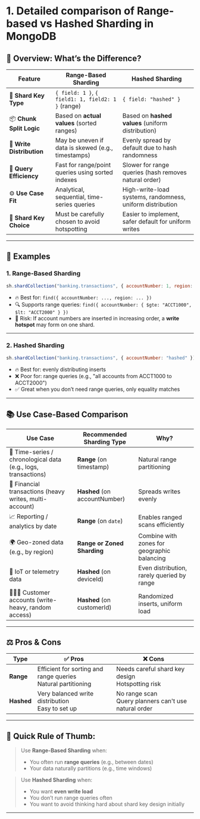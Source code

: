 # 1. Detailed comparison of Range-based vs Hashed Sharding in MongoDB

## 🧠 Overview: What’s the Difference?

| Feature                   | **Range-Based Sharding**                           | **Hashed Sharding**                                       |
| ------------------------- | -------------------------------------------------- | --------------------------------------------------------- |
| 🔑 **Shard Key Type**     | `{ field: 1 }`, `{ field1: 1, field2: 1 }` (range) | `{ field: "hashed" }`                                     |
| 📦 **Chunk Split Logic**  | Based on **actual values** (sorted ranges)         | Based on **hashed values** (uniform distribution)         |
| 🚀 **Write Distribution** | May be uneven if data is skewed (e.g., timestamps) | Evenly spread by default due to hash randomness           |
| 🔎 **Query Efficiency**   | Fast for range/point queries using sorted indexes  | Slower for range queries (hash removes natural order)     |
| ⚙️ **Use Case Fit**       | Analytical, sequential, time-series queries        | High-write-load systems, randomness, uniform distribution |
| 🧠 **Shard Key Choice**   | Must be carefully chosen to avoid hotspotting      | Easier to implement, safer default for uniform writes     |

---

## 🧪 Examples

### 1. Range-Based Sharding

```js
sh.shardCollection("banking.transactions", { accountNumber: 1, region: 1 });
```

- 🔥 Best for: `find({ accountNumber: ..., region: ... })`
- 🔍 Supports range queries: `find({ accountNumber: { $gte: "ACCT1000", $lt: "ACCT2000" } })`
- 🚨 Risk: If account numbers are inserted in increasing order, a **write hotspot** may form on one shard.

---

### 2. Hashed Sharding

```js
sh.shardCollection("banking.transactions", { accountNumber: "hashed" });
```

- 🔥 Best for: evenly distributing inserts
- ❌ Poor for: range queries (e.g., "all accounts from ACCT1000 to ACCT2000")
- ✅ Great when you don’t need range queries, only equality matches

---

## 📚 Use Case-Based Comparison

| Use Case                                                       | Recommended Sharding Type     | Why?                                        |
| -------------------------------------------------------------- | ----------------------------- | ------------------------------------------- |
| 🔁 Time-series / chronological data (e.g., logs, transactions) | **Range** (on timestamp)      | Natural range partitioning                  |
| 🧾 Financial transactions (heavy writes, multi-account)        | **Hashed** (on accountNumber) | Spreads writes evenly                       |
| 📈 Reporting / analytics by date                               | **Range** (on `date`)         | Enables ranged scans efficiently            |
| 🌍 Geo-zoned data (e.g., by region)                            | **Range or Zoned Sharding**   | Combine with zones for geographic balancing |
| 📨 IoT or telemetry data                                       | **Hashed** (on deviceId)      | Even distribution, rarely queried by range  |
| 👨‍👩‍👧 Customer accounts (write-heavy, random access)              | **Hashed** (on customerId)    | Randomized inserts, uniform load            |

---

## ⚖️ Pros & Cons

| Type       | ✅ Pros                                                         | ❌ Cons                                                 |
| ---------- | --------------------------------------------------------------- | ------------------------------------------------------- |
| **Range**  | Efficient for sorting and range queries<br>Natural partitioning | Needs careful shard key design<br>Hotspotting risk      |
| **Hashed** | Very balanced write distribution<br>Easy to set up              | No range scan<br>Query planners can't use natural order |

---

## 📌 Quick Rule of Thumb:

> Use **Range-Based Sharding** when:
>
> - You often run **range queries** (e.g., between dates)
> - Your data naturally partitions (e.g., time windows)

> Use **Hashed Sharding** when:
>
> - You want **even write load**
> - You don’t run range queries often
> - You want to avoid thinking hard about shard key design initially

---
